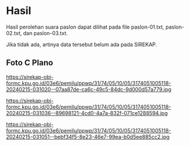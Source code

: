 # Hasil

Hasil perolehan suara paslon dapat dilihat pada file paslon-01.txt, paslon-02.txt, dan paslon-03.txt.

Jika tidak ada, artinya data tersebut belum ada pada SIREKAP.

## Foto C Plano

https://sirekap-obj-formc.kpu.go.id/03e6/pemilu/ppwp/31/74/05/10/05/3174051005118-20240215-031020--07aa87de-ca6c-49c5-84dc-9d000d57a779.jpg

https://sirekap-obj-formc.kpu.go.id/03e6/pemilu/ppwp/31/74/05/10/05/3174051005118-20240215-031036--89698121-4cd0-4a7a-832f-071ce1288594.jpg

https://sirekap-obj-formc.kpu.go.id/03e6/pemilu/ppwp/31/74/05/10/05/3174051005118-20240215-031051--bebf34f5-8e23-46e7-99ea-b0d5ee885cc2.jpg
